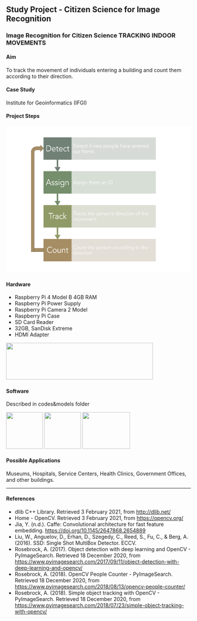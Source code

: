 ## Study Project - Citizen Science for Image Recognition

### Image Recognition for Citizen Science TRACKING INDOOR MOVEMENTS 

#### Aim
To track the movement of individuals entering a building and count them according to their direction.

#### Case Study
Institute for Geoinformatics (IFGI)

#### Project Steps
<img src="images/projectSteps.png" height="400" width="550">

#### Hardware
* Raspberry Pi 4 Model B 4GB RAM
* Raspberry Pi Power Supply
* Raspberry Pi Camera 2 Model
* Raspberry Pi Case
* SD Card Reader
* 32GB, SanDisk Extreme
* HDMI Adapter
<img src="https://new-desk.com/wp-content/uploads/2019/09/RPi-Logo-Landscape-Reg-SCREEN.png" height="100" width="400">

#### Software
Described in codes&models folder

<img src="https://upload.wikimedia.org/wikipedia/commons/thumb/3/32/OpenCV_Logo_with_text_svg_version.svg/1200px-OpenCV_Logo_with_text_svg_version.svg.png" height="100" width="100"> <img src="https://media-exp1.licdn.com/dms/image/C510BAQG-Kucg7UNZ7w/company-logo_200_200/0/1519877816639?e=2159024400&v=beta&t=TwCM41zuxbCRv4RTvF6EhEjpZzWFdeTThAme4fY5jqI" height="100" width="100"> <img src="https://upload.wikimedia.org/wikipedia/en/d/d9/Dlib_c%2B%2B_library_logo.png" height="100" width="130">

#### Possible Applications
Museums, Hospitals, Service Centers, Health Clinics, Government Offices, and other buildings.

-----------------------------------------------
#### References
* dlib C++ Library. Retrieved 3 February 2021, from http://dlib.net/
* Home - OpenCV. Retrieved 3 February 2021, from https://opencv.org/
* Jia, Y. (n.d.). Caffe: Convolutional architecture for fast feature embedding. https://doi.org/10.1145/2647868.2654889
* Liu, W., Anguelov, D., Erhan, D., Szegedy, C., Reed, S., Fu, C., & Berg, A. (2016). SSD: Single Shot MultiBox Detector. ECCV. 
* Rosebrock, A. (2017). Object detection with deep learning and OpenCV - PyImageSearch. Retrieved 18 December 2020, from https://www.pyimagesearch.com/2017/09/11/object-detection-with-deep-learning-and-opencv/ 
* Rosebrock, A. (2018). OpenCV People Counter - PyImageSearch. Retrieved 18 December 2020, from https://www.pyimagesearch.com/2018/08/13/opencv-people-counter/
* Rosebrock, A. (2018). Simple object tracking with OpenCV - PyImageSearch. Retrieved 18 December 2020, from https://www.pyimagesearch.com/2018/07/23/simple-object-tracking-with-opencv/ 
